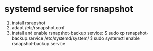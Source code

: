 systemd service for rsnapshot
=============================

1. install rsnapshot
2. adapt /etc/rsnapshot.conf
3. install and enable rsnapshot-backup service:
   $ sudo cp rsnapshot-backup.service /etc/systemd/system/
   $ sudo systemctl enable rsnapshot-backup.service
